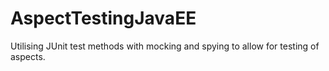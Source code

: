 # AspectTestingJavaEE
Utilising JUnit test methods with mocking and spying to allow for testing of aspects.
